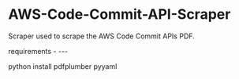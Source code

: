 # AWS-Code-Commit-API-Scraper
Scraper used to scrape the AWS Code Commit APIs PDF. 

requirements - ---

python install pdfplumber pyyaml
